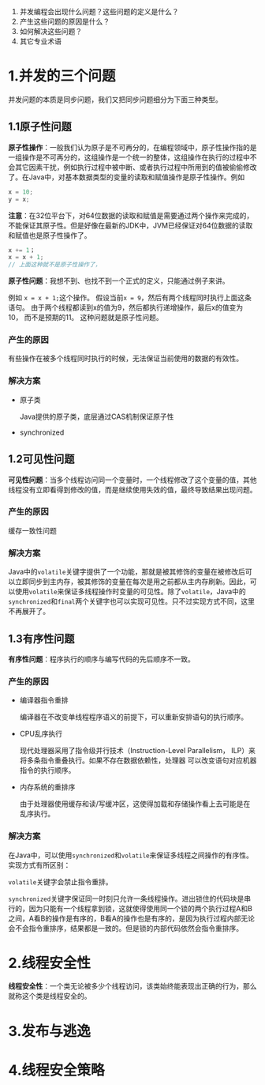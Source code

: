 1. 并发编程会出现什么问题？这些问题的定义是什么？
2. 产生这些问题的原因是什么？
3. 如何解决这些问题？
4. 其它专业术语

# 1.并发的三个问题

并发问题的本质是同步问题，我们又把同步问题细分为下面三种类型。

## 1.1原子性问题

**原子性操作**：一般我们认为原子是不可再分的，在编程领域中，原子性操作指的是一组操作是不可再分的，这组操作是一个统一的整体，这组操作在执行的过程中不会其它因素干扰，例如执行过程中被中断、或者执行过程中所用到的值被偷偷修改了。在Java中，对基本数据类型的变量的读取和赋值操作是原子性操作。例如

```java
x = 10;
y = x;
```

**注意**：在32位平台下，对64位数据的读取和赋值是需要通过两个操作来完成的，不能保证其原子性。但是好像在最新的JDK中，JVM已经保证对64位数据的读取和赋值也是原子性操作了。

```java
x += 1；
x = x + 1;
// 上面这种就不是原子性操作了，
```

**原子性问题**：我想不到、也找不到一个正式的定义，只能通过例子来讲。

例如 `x = x + 1;`这个操作。
假设当前`x = 9`，然后有两个线程同时执行上面这条语句。
由于两个线程都读到x的值为9，然后都执行递增操作，最后x的值变为10， 而不是预期的11。
这种问题就是原子性问题。

### 产生的原因

有些操作在被多个线程同时执行的时候，无法保证当前使用的数据的有效性。

### 解决方案

- 原子类

    Java提供的原子类，底层通过CAS机制保证原子性

- synchronized

## 1.2可见性问题

**可见性问题**：当多个线程访问同一个变量时，一个线程修改了这个变量的值，其他线程没有立即看得到修改的值，而是继续使用失效的值，最终导致结果出现问题。

### 产生的原因

缓存一致性问题

### 解决方案

Java中的`volatile`关键字提供了一个功能，那就是被其修饰的变量在被修改后可以立即同步到主内存，被其修饰的变量在每次是用之前都从主内存刷新。因此，可以使用`volatile`来保证多线程操作时变量的可见性。除了`volatile`，Java中的`synchronized`和`final`两个关键字也可以实现可见性。只不过实现方式不同，这里不再展开了。

## 1.3有序性问题

**有序性问题**：程序执行的顺序与编写代码的先后顺序不一致。

### 产生的原因

- 编译器指令重排

    编译器在不改变单线程程序语义的前提下，可以重新安排语句的执行顺序。 

- CPU乱序执行

    现代处理器采用了指令级并行技术（Instruction-Level Parallelism， ILP）来将多条指令重叠执行。如果不存在数据依赖性，处理器 可以改变语句对应机器指令的执行顺序。 

- 内存系统的重排序

    由于处理器使用缓存和读/写缓冲区，这使得加载和存储操作看上去可能是在乱序执行。

### 解决方案

在Java中，可以使用`synchronized`和`volatile`来保证多线程之间操作的有序性。实现方式有所区别：

`volatile`关键字会禁止指令重排。

`synchronized`关键字保证同一时刻只允许一条线程操作。进出锁住的代码块是串行的，因为只能有一个线程拿到锁，这就使得使用同一个锁的两个执行过程A和B之间，A看B的操作是有序的，B看A的操作也是有序的，是因为执行过程内部无论会不会指令重排序，结果都是一致的。但是锁的内部代码依然会指令重排序。

# 2.线程安全性

**线程安全性**：一个类无论被多少个线程访问，该类始终能表现出正确的行为，那么就称这个类是线程安全的。

# 3.发布与逃逸



# 4.线程安全策略

